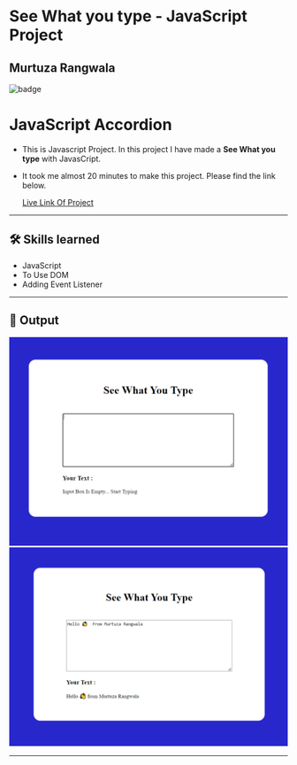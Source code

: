 # See What you type - JavaScript Project

## Murtuza Rangwala

![badge](https://img.shields.io/badge/Tech-HTML%20CSS%20JS-brightgreen)

# JavaScript Accordion

- This is Javascript Project. In this project I have made a **See What you type** with JavasCript.

- It took me almost 20 minutes to make this project. Please find the link below.

  [Live Link Of Project](https://see-what-you-type-mk.netlify.app/)

---

## 🛠 Skills learned

- JavaScript
- To Use DOM
- Adding Event Listener

---

## 🎥 Output

![input](./img/01.PNG)
![input](./img/02.PNG)

---
